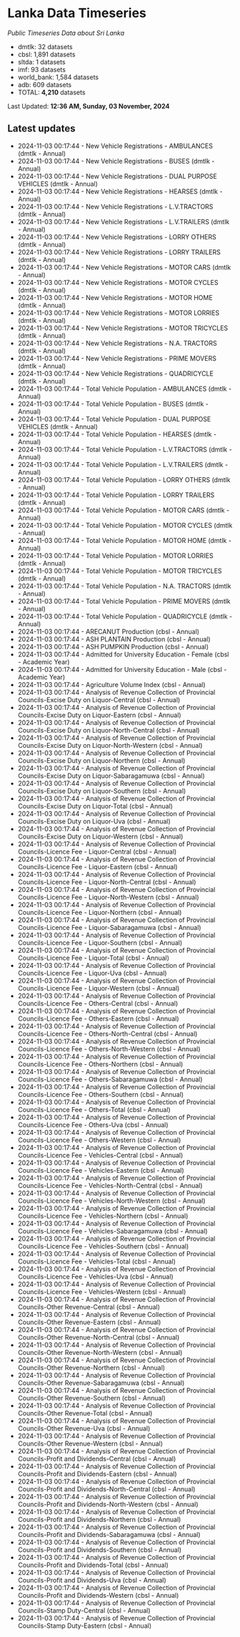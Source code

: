 # Lanka Data Timeseries
*Public Timeseries Data about Sri Lanka*

* dmtlk: 32 datasets
* cbsl: 1,891 datasets
* sltda: 1 datasets
* imf: 93 datasets
* world_bank: 1,584 datasets
* adb: 609 datasets
* TOTAL: **4,210** datasets

Last Updated: **12:36 AM, Sunday, 03 November, 2024**

## Latest updates

* 2024-11-03 00:17:44 - New Vehicle Registrations - AMBULANCES (dmtlk - Annual)
* 2024-11-03 00:17:44 - New Vehicle Registrations - BUSES (dmtlk - Annual)
* 2024-11-03 00:17:44 - New Vehicle Registrations - DUAL PURPOSE VEHICLES (dmtlk - Annual)
* 2024-11-03 00:17:44 - New Vehicle Registrations - HEARSES (dmtlk - Annual)
* 2024-11-03 00:17:44 - New Vehicle Registrations - L.V.TRACTORS (dmtlk - Annual)
* 2024-11-03 00:17:44 - New Vehicle Registrations - L.V.TRAILERS (dmtlk - Annual)
* 2024-11-03 00:17:44 - New Vehicle Registrations - LORRY OTHERS (dmtlk - Annual)
* 2024-11-03 00:17:44 - New Vehicle Registrations - LORRY TRAILERS (dmtlk - Annual)
* 2024-11-03 00:17:44 - New Vehicle Registrations - MOTOR CARS (dmtlk - Annual)
* 2024-11-03 00:17:44 - New Vehicle Registrations - MOTOR CYCLES (dmtlk - Annual)
* 2024-11-03 00:17:44 - New Vehicle Registrations - MOTOR HOME (dmtlk - Annual)
* 2024-11-03 00:17:44 - New Vehicle Registrations - MOTOR LORRIES (dmtlk - Annual)
* 2024-11-03 00:17:44 - New Vehicle Registrations - MOTOR TRICYCLES (dmtlk - Annual)
* 2024-11-03 00:17:44 - New Vehicle Registrations - N.A. TRACTORS (dmtlk - Annual)
* 2024-11-03 00:17:44 - New Vehicle Registrations - PRIME MOVERS (dmtlk - Annual)
* 2024-11-03 00:17:44 - New Vehicle Registrations - QUADRICYCLE (dmtlk - Annual)
* 2024-11-03 00:17:44 - Total Vehicle Population - AMBULANCES (dmtlk - Annual)
* 2024-11-03 00:17:44 - Total Vehicle Population - BUSES (dmtlk - Annual)
* 2024-11-03 00:17:44 - Total Vehicle Population - DUAL PURPOSE VEHICLES (dmtlk - Annual)
* 2024-11-03 00:17:44 - Total Vehicle Population - HEARSES (dmtlk - Annual)
* 2024-11-03 00:17:44 - Total Vehicle Population - L.V.TRACTORS (dmtlk - Annual)
* 2024-11-03 00:17:44 - Total Vehicle Population - L.V.TRAILERS (dmtlk - Annual)
* 2024-11-03 00:17:44 - Total Vehicle Population - LORRY OTHERS (dmtlk - Annual)
* 2024-11-03 00:17:44 - Total Vehicle Population - LORRY TRAILERS (dmtlk - Annual)
* 2024-11-03 00:17:44 - Total Vehicle Population - MOTOR CARS (dmtlk - Annual)
* 2024-11-03 00:17:44 - Total Vehicle Population - MOTOR CYCLES (dmtlk - Annual)
* 2024-11-03 00:17:44 - Total Vehicle Population - MOTOR HOME (dmtlk - Annual)
* 2024-11-03 00:17:44 - Total Vehicle Population - MOTOR LORRIES (dmtlk - Annual)
* 2024-11-03 00:17:44 - Total Vehicle Population - MOTOR TRICYCLES (dmtlk - Annual)
* 2024-11-03 00:17:44 - Total Vehicle Population - N.A. TRACTORS (dmtlk - Annual)
* 2024-11-03 00:17:44 - Total Vehicle Population - PRIME MOVERS (dmtlk - Annual)
* 2024-11-03 00:17:44 - Total Vehicle Population - QUADRICYCLE (dmtlk - Annual)
* 2024-11-03 00:17:44 - ARECANUT Production (cbsl - Annual)
* 2024-11-03 00:17:44 - ASH PLANTAIN Production (cbsl - Annual)
* 2024-11-03 00:17:44 - ASH PUMPKIN Production (cbsl - Annual)
* 2024-11-03 00:17:44 - Admitted for University Education - Female (cbsl - Academic Year)
* 2024-11-03 00:17:44 - Admitted for University Education - Male (cbsl - Academic Year)
* 2024-11-03 00:17:44 - Agriculture Volume Index (cbsl - Annual)
* 2024-11-03 00:17:44 - Analysis of Revenue Collection of Provincial Councils-Excise Duty on Liquor-Central (cbsl - Annual)
* 2024-11-03 00:17:44 - Analysis of Revenue Collection of Provincial Councils-Excise Duty on Liquor-Eastern (cbsl - Annual)
* 2024-11-03 00:17:44 - Analysis of Revenue Collection of Provincial Councils-Excise Duty on Liquor-North-Central (cbsl - Annual)
* 2024-11-03 00:17:44 - Analysis of Revenue Collection of Provincial Councils-Excise Duty on Liquor-North-Western (cbsl - Annual)
* 2024-11-03 00:17:44 - Analysis of Revenue Collection of Provincial Councils-Excise Duty on Liquor-Northern (cbsl - Annual)
* 2024-11-03 00:17:44 - Analysis of Revenue Collection of Provincial Councils-Excise Duty on Liquor-Sabaragamuwa (cbsl - Annual)
* 2024-11-03 00:17:44 - Analysis of Revenue Collection of Provincial Councils-Excise Duty on Liquor-Southern (cbsl - Annual)
* 2024-11-03 00:17:44 - Analysis of Revenue Collection of Provincial Councils-Excise Duty on Liquor-Total (cbsl - Annual)
* 2024-11-03 00:17:44 - Analysis of Revenue Collection of Provincial Councils-Excise Duty on Liquor-Uva (cbsl - Annual)
* 2024-11-03 00:17:44 - Analysis of Revenue Collection of Provincial Councils-Excise Duty on Liquor-Western (cbsl - Annual)
* 2024-11-03 00:17:44 - Analysis of Revenue Collection of Provincial Councils-Licence Fee - Liquor-Central (cbsl - Annual)
* 2024-11-03 00:17:44 - Analysis of Revenue Collection of Provincial Councils-Licence Fee - Liquor-Eastern (cbsl - Annual)
* 2024-11-03 00:17:44 - Analysis of Revenue Collection of Provincial Councils-Licence Fee - Liquor-North-Central (cbsl - Annual)
* 2024-11-03 00:17:44 - Analysis of Revenue Collection of Provincial Councils-Licence Fee - Liquor-North-Western (cbsl - Annual)
* 2024-11-03 00:17:44 - Analysis of Revenue Collection of Provincial Councils-Licence Fee - Liquor-Northern (cbsl - Annual)
* 2024-11-03 00:17:44 - Analysis of Revenue Collection of Provincial Councils-Licence Fee - Liquor-Sabaragamuwa (cbsl - Annual)
* 2024-11-03 00:17:44 - Analysis of Revenue Collection of Provincial Councils-Licence Fee - Liquor-Southern (cbsl - Annual)
* 2024-11-03 00:17:44 - Analysis of Revenue Collection of Provincial Councils-Licence Fee - Liquor-Total (cbsl - Annual)
* 2024-11-03 00:17:44 - Analysis of Revenue Collection of Provincial Councils-Licence Fee - Liquor-Uva (cbsl - Annual)
* 2024-11-03 00:17:44 - Analysis of Revenue Collection of Provincial Councils-Licence Fee - Liquor-Western (cbsl - Annual)
* 2024-11-03 00:17:44 - Analysis of Revenue Collection of Provincial Councils-Licence Fee - Others-Central (cbsl - Annual)
* 2024-11-03 00:17:44 - Analysis of Revenue Collection of Provincial Councils-Licence Fee - Others-Eastern (cbsl - Annual)
* 2024-11-03 00:17:44 - Analysis of Revenue Collection of Provincial Councils-Licence Fee - Others-North-Central (cbsl - Annual)
* 2024-11-03 00:17:44 - Analysis of Revenue Collection of Provincial Councils-Licence Fee - Others-North-Western (cbsl - Annual)
* 2024-11-03 00:17:44 - Analysis of Revenue Collection of Provincial Councils-Licence Fee - Others-Northern (cbsl - Annual)
* 2024-11-03 00:17:44 - Analysis of Revenue Collection of Provincial Councils-Licence Fee - Others-Sabaragamuwa (cbsl - Annual)
* 2024-11-03 00:17:44 - Analysis of Revenue Collection of Provincial Councils-Licence Fee - Others-Southern (cbsl - Annual)
* 2024-11-03 00:17:44 - Analysis of Revenue Collection of Provincial Councils-Licence Fee - Others-Total (cbsl - Annual)
* 2024-11-03 00:17:44 - Analysis of Revenue Collection of Provincial Councils-Licence Fee - Others-Uva (cbsl - Annual)
* 2024-11-03 00:17:44 - Analysis of Revenue Collection of Provincial Councils-Licence Fee - Others-Western (cbsl - Annual)
* 2024-11-03 00:17:44 - Analysis of Revenue Collection of Provincial Councils-Licence Fee - Vehicles-Central (cbsl - Annual)
* 2024-11-03 00:17:44 - Analysis of Revenue Collection of Provincial Councils-Licence Fee - Vehicles-Eastern (cbsl - Annual)
* 2024-11-03 00:17:44 - Analysis of Revenue Collection of Provincial Councils-Licence Fee - Vehicles-North-Central (cbsl - Annual)
* 2024-11-03 00:17:44 - Analysis of Revenue Collection of Provincial Councils-Licence Fee - Vehicles-North-Western (cbsl - Annual)
* 2024-11-03 00:17:44 - Analysis of Revenue Collection of Provincial Councils-Licence Fee - Vehicles-Northern (cbsl - Annual)
* 2024-11-03 00:17:44 - Analysis of Revenue Collection of Provincial Councils-Licence Fee - Vehicles-Sabaragamuwa (cbsl - Annual)
* 2024-11-03 00:17:44 - Analysis of Revenue Collection of Provincial Councils-Licence Fee - Vehicles-Southern (cbsl - Annual)
* 2024-11-03 00:17:44 - Analysis of Revenue Collection of Provincial Councils-Licence Fee - Vehicles-Total (cbsl - Annual)
* 2024-11-03 00:17:44 - Analysis of Revenue Collection of Provincial Councils-Licence Fee - Vehicles-Uva (cbsl - Annual)
* 2024-11-03 00:17:44 - Analysis of Revenue Collection of Provincial Councils-Licence Fee - Vehicles-Western (cbsl - Annual)
* 2024-11-03 00:17:44 - Analysis of Revenue Collection of Provincial Councils-Other Revenue-Central (cbsl - Annual)
* 2024-11-03 00:17:44 - Analysis of Revenue Collection of Provincial Councils-Other Revenue-Eastern (cbsl - Annual)
* 2024-11-03 00:17:44 - Analysis of Revenue Collection of Provincial Councils-Other Revenue-North-Central (cbsl - Annual)
* 2024-11-03 00:17:44 - Analysis of Revenue Collection of Provincial Councils-Other Revenue-North-Western (cbsl - Annual)
* 2024-11-03 00:17:44 - Analysis of Revenue Collection of Provincial Councils-Other Revenue-Northern (cbsl - Annual)
* 2024-11-03 00:17:44 - Analysis of Revenue Collection of Provincial Councils-Other Revenue-Sabaragamuwa (cbsl - Annual)
* 2024-11-03 00:17:44 - Analysis of Revenue Collection of Provincial Councils-Other Revenue-Southern (cbsl - Annual)
* 2024-11-03 00:17:44 - Analysis of Revenue Collection of Provincial Councils-Other Revenue-Total (cbsl - Annual)
* 2024-11-03 00:17:44 - Analysis of Revenue Collection of Provincial Councils-Other Revenue-Uva (cbsl - Annual)
* 2024-11-03 00:17:44 - Analysis of Revenue Collection of Provincial Councils-Other Revenue-Western (cbsl - Annual)
* 2024-11-03 00:17:44 - Analysis of Revenue Collection of Provincial Councils-Profit and Dividends-Central (cbsl - Annual)
* 2024-11-03 00:17:44 - Analysis of Revenue Collection of Provincial Councils-Profit and Dividends-Eastern (cbsl - Annual)
* 2024-11-03 00:17:44 - Analysis of Revenue Collection of Provincial Councils-Profit and Dividends-North-Central (cbsl - Annual)
* 2024-11-03 00:17:44 - Analysis of Revenue Collection of Provincial Councils-Profit and Dividends-North-Western (cbsl - Annual)
* 2024-11-03 00:17:44 - Analysis of Revenue Collection of Provincial Councils-Profit and Dividends-Northern (cbsl - Annual)
* 2024-11-03 00:17:44 - Analysis of Revenue Collection of Provincial Councils-Profit and Dividends-Sabaragamuwa (cbsl - Annual)
* 2024-11-03 00:17:44 - Analysis of Revenue Collection of Provincial Councils-Profit and Dividends-Southern (cbsl - Annual)
* 2024-11-03 00:17:44 - Analysis of Revenue Collection of Provincial Councils-Profit and Dividends-Total (cbsl - Annual)
* 2024-11-03 00:17:44 - Analysis of Revenue Collection of Provincial Councils-Profit and Dividends-Uva (cbsl - Annual)
* 2024-11-03 00:17:44 - Analysis of Revenue Collection of Provincial Councils-Profit and Dividends-Western (cbsl - Annual)
* 2024-11-03 00:17:44 - Analysis of Revenue Collection of Provincial Councils-Stamp Duty-Central (cbsl - Annual)
* 2024-11-03 00:17:44 - Analysis of Revenue Collection of Provincial Councils-Stamp Duty-Eastern (cbsl - Annual)
